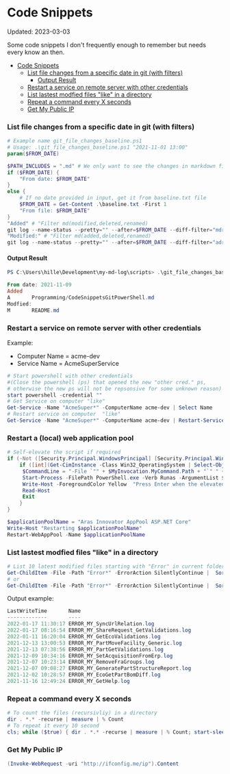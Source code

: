 # Code Snippets
<div class='editDate'>Updated: 2023-03-03</div>

Some code snippets I don't frequently enough to remember but needs every know an then.
- [Code Snippets](#code-snippets)
    - [List file changes from a specific date in git (with filters)](#list-file-changes-from-a-specific-date-in-git-with-filters)
      - [Output Result](#output-result)
    - [Restart a service on remote server with other credentials](#restart-a-service-on-remote-server-with-other-credentials)
    - [List lastest modfied files "like" in a directory](#list-lastest-modfied-files-like-in-a-directory)
    - [Repeat a command every X seconds](#repeat-a-command-every-x-seconds)
    - [Get My Public IP](#get-my-public-ip)

### List file changes from a specific date in git (with filters)
```powershell
# Example name git_file_changes_baseline.ps1
# Usage: .\git_file_changes_baseline.ps1 "2021-11-01 13:00"
param($FROM_DATE)

$PATH_INCLUDES = ".md" # We only want to see the changes in markdown files
if ($FROM_DATE) {
    "From date: $FROM_DATE"
}
else {
    # If no date provided in input, get it from baseline.txt file
    $FROM_DATE = Get-Content .\baseline.txt -First 1
    "From file: $FROM_DATE"
}
"Added" # "Filter md(modified,deleted,renamed)
git log --name-status --pretty="" --after=$FROM_DATE --diff-filter="mdr" |findstr $PATH_INCLUDES
"Modified:" # "Filter md(added,deleted,renamed)
git log --name-status --pretty="" --after=$FROM_DATE --diff-filter="adr" |findstr $PATH_INCLUDES
```

#### Output Result
``` powershell
PS C:\Users\hille\Development\my-md-log\scripts> .\git_file_changes_baseline.ps1 "2021-11-09"

From date: 2021-11-09
Added
A       Programming/CodeSnippetsGitPowerShell.md
Modfied:
M       README.md
```

### Restart a service on remote server with other credentials
Example:
 - Computer Name = acme-dev
 - Service Name = AcmeSuperService 

``` powershell
# Start powershell with other credentials 
#(Close the powershell (ps) that opened the new "other cred." ps,
# otherwise the new ps will not be repsonsive for some unknown reason)
start powershell -credential ""
# Get Service on computer "like"
Get-Service -Name "AcmeSuper*" -ComputerName acme-dev | Select Name
# Restart service on computer  "like"
Get-Service -Name "AcmeSuper*" -ComputerName acme-dev | Restart-Service
```

### Restart a (local) web application pool
``` powershell
# Self-elevate the script if required
if (-Not ([Security.Principal.WindowsPrincipal] [Security.Principal.WindowsIdentity]::GetCurrent()).IsInRole([Security.Principal.WindowsBuiltInRole] 'Administrator')) {
    if ([int](Get-CimInstance -Class Win32_OperatingSystem | Select-Object -ExpandProperty BuildNumber) -ge 6000) {
     $CommandLine = "-File `"" + $MyInvocation.MyCommand.Path + "`" " + $MyInvocation.UnboundArguments
     Start-Process -FilePath PowerShell.exe -Verb Runas -ArgumentList $CommandLine
     Write-Host -ForegroundColor Yellow  "Press Enter when the elevated script has restarted the appliction pool!"
     Read-Host
     Exit
    }
}

$applicationPoolName = "Aras Innovator AppPool ASP.NET Core"
Write-Host "Restarting $applicationPoolName"   
Restart-WebAppPool -Name $applicationPoolName
```

### List lastest modfied files "like" in a directory

``` powershell
# List 10 latest modified files starting with "Error" in current folder 
Get-ChildItem -File -Path "Error*" -ErrorAction SilentlyContinue |  Sort LastWriteTime -Descending | Select-Object -First 10 LastWriteTime,Name
# or
Get-ChildItem -File -Path "Error*" -ErrorAction SilentlyContinue |  Sort LastWriteTime -Descending | Select-Object -First 10 LastWriteTime,Name | Format-Table -Wrap
```

Output example:
``` powershell
LastWriteTime       Name
-------------       ----
2022-01-17 11:30:17 ERROR_MY_SyncUrlRelation.log
2022-01-17 08:16:54 ERROR_MY_ShareRequest_GetValidations.log
2022-01-11 16:20:04 ERROR_MY_GetEcoValidations.log
2021-12-13 13:00:53 ERROR_MY_PartMoveFacility_Generic.log
2021-12-13 07:38:56 ERROR_MY_PartGetValidations.log
2021-12-09 10:34:16 ERROR_MY_SetAcquisitionFromErp.log
2021-12-07 10:23:14 ERROR_MY_RemoveFraGroups.log
2021-12-07 09:08:27 ERROR_MY_GeneratePartStructureReport.log
2021-12-02 10:28:57 ERROR_MY_EcoGetPartBomDiff.log
2021-11-16 12:49:24 ERROR_MY_GetHelp.log
```


### Repeat a command every X seconds

``` powershell
# To count the files (recursivliy) in a directory
dir . *.* -recurse | measure | % Count
# To repeat it every 10 second
cls; while ($true) { dir . *.* -recurse | measure | % Count; start-sleep -seconds 10; }
```

### Get My Public IP 

``` powershell
(Invoke-WebRequest -uri "http://ifconfig.me/ip").Content
```

